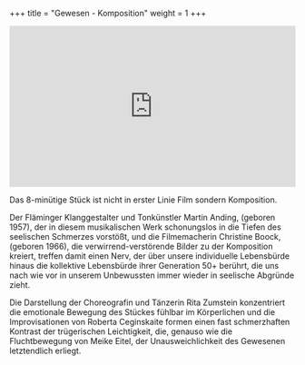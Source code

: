+++
title = "Gewesen - Komposition"
weight = 1
+++

<div style="padding:56.25% 0 0 0;position:relative;"><iframe src="https://player.vimeo.com/video/718454896?h=e48a9ded0b" style="position:absolute;top:0;left:0;width:100%;height:100%;" frameborder="0" allow="autoplay; fullscreen; picture-in-picture" allowfullscreen></iframe></div><script src="https://player.vimeo.com/api/player.js"></script>

Das 8-minütige Stück ist nicht in erster Linie Film sondern Komposition. 

Der Fläminger Klanggestalter und Tonkünstler Martin Anding, (geboren 1957), der in diesem musikalischen Werk schonungslos in die Tiefen des seelischen Schmerzes vorstößt, und die Filmemacherin Christine Boock, (geboren 1966), die verwirrend-verstörende Bilder zu der Komposition kreiert, treffen damit einen Nerv, der über unsere individuelle Lebensbürde hinaus die kollektive Lebensbürde ihrer Generation 50+ berührt, die uns nach wie vor in unserem Unbewussten immer wieder in seelische Abgründe zieht. 

Die Darstellung der Choreografin und Tänzerin Rita Zumstein konzentriert die emotionale Bewegung des Stückes fühlbar im Körperlichen und die Improvisationen von Roberta Ceginskaite formen einen fast schmerzhaften Kontrast der trügerischen Leichtigkeit, die, genauso wie die Fluchtbewegung von Meike Eitel, der Unausweichlichkeit des Gewesenen letztendlich erliegt. 
